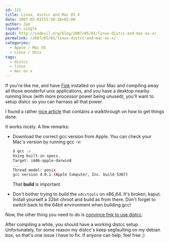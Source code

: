 ```yaml
---
id: 121
title: Linux, distcc and Mac OS X
date: 2007-05-01T15:50:18+02:00
author: Jan
layout: single
guid: http://sadevil.org/blog/2007/05/01/linux-distcc-and-mac-os-x/
permalink: /2007/05/01/linux-distcc-and-mac-os-x/
categories:
  - Apple / Mac OS
  - Linux / Unix
tags:
  - distcc
  - linux
  - mac os x
---
```

If you're like me, and have [Fink](http://finkproject.org) installed on your Mac and compiling away all those wonderful unix applications, and you have a desktop nearby running linux (with more processor power being unused), you'll want to setup distcc so you can harnass all that power.

I found a rather [nice article](http://myownlittleworld.com/miscellaneous/computers/darwin-cross-distcc.html) that contains a walkthrough on how to get things done.

It works nicely. A few remarks:

* Download the correct gcc version from Apple. You can check your Mac's version by running gcc -v:
   ```bash
   $ gcc -v
   Using built-in specs.
   Target: i686-apple-darwin8
   ...
   Thread model: posix
   gcc version 4.0.1 (Apple Computer, Inc. build 5367)
   ```
   That **build** is important.

* Don't bother trying to build the `odcctools` on x86_64. It's broken, kaput. Install yourself a 32bit chroot and build as from there. Don't forget to switch back to the 64bit environment when building gcc!

Now, the other thing you need to do is [convince fink to use distcc](http://wiki.finkproject.org/index.php/Setting_MAKEFLAGS_in_Fink).

After compiling a while, you should have a working distcc setup. Unfortunately, for some reason my distcc's keep segfaulting on my debian box, so that's one issue I have to fix. If anyone can help, feel free ;)